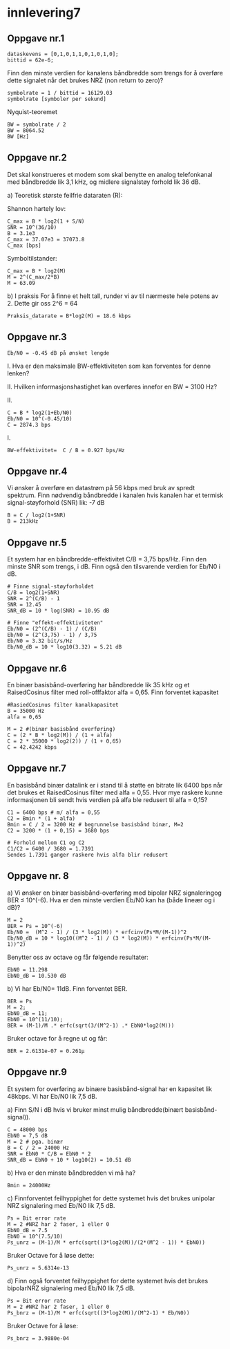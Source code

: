 # innlevering7

## Oppgave nr.1

	dataskevens = [0,1,0,1,1,0,1,0,1,0];
	bittid = 62e-6;

Finn den minste verdien for kanalens båndbredde som trengs for å overføre dette signalet når det brukes NRZ (non return to zero)?

	symbolrate = 1 / bittid = 16129.03
 	symbolrate [symboler per sekund]

Nyquist-teoremet

	BW = symbolrate / 2
 	BW = 8064.52
  	BW [Hz]


## Oppgave nr.2
Det skal konstrueres et modem som skal benytte en analog telefonkanal med båndbredde lik 3,1 kHz, og midlere signalstøy forhold lik 36 dB.

a) Teoretisk største feilfrie dataraten (R):
	
Shannon hartely lov:

	C_max = B * log2(1 + S/N)
 	SNR = 10^(36/10)
   	B = 3.1e3
    C_max = 37.07e3 = 37073.8
    C_max [bps]

Symboltilstander:

    C_max = B * log2(M)
    M = 2^(C_max/2*B)
    M = 63.09
    
b) I praksis
For å finne et helt tall, runder vi av til nærmeste hele potens av 2. Dette gir oss 2^6 = 64

	Praksis_datarate = B*log2(M) = 18.6 kbps

  	
## Oppgave nr.3

	Eb/N0 = -0.45 dB på ønsket lengde

I. Hva er den maksimale BW-effektiviteten som kan forventes for denne lenken?

II. Hvilken informasjonshastighet kan overføres innefor en BW = 3100 Hz?
	
II.

	C = B * log2(1+Eb/N0)
 	Eb/N0 = 10^(-0.45/10)
 	C = 2874.3 bps

I.

	BW-effektivitet=  C / B = 0.927 bps/Hz
 	

## Oppgave nr.4

Vi ønsker å overføre en datastrøm på 56 kbps med bruk av spredt spektrum. Finn nødvendig båndbredde i kanalen hvis kanalen har et termisk signal-støyforhold (SNR) lik: -7 dB

	B = C / log2(1+SNR)
 	B = 213kHz

## Oppgave nr.5

Et system har en båndbredde-effektivitet C/B = 3,75 bps/Hz. Finn den minste SNR som trengs, i dB. Finn også den tilsvarende verdien for Eb/N0 i dB.

	# Finne signal-støyforholdet
 	C/B = log2(1+SNR)
 	SNR = 2^(C/B) - 1
  	SNR = 12.45 
   	SNR_dB = 10 * log(SNR) = 10.95 dB

    # Finne "effekt-effektiviteten"
 	Eb/N0 = (2^(C/B) - 1) / (C/B)
 	Eb/N0 = (2^(3,75) - 1) / 3,75
  	Eb/N0 = 3.32 bit/s/Hz
   	Eb/N0_dB = 10 * log10(3.32) = 5.21 dB
    	

## Oppgave nr.6

En binær basisbånd-overføring har båndbredde lik 35 kHz og et RaisedCosinus filter med roll-offfaktor alfa = 0,65. Finn forventet kapasitet

	#RasiedCosinus filter kanalkapasitet
	B = 35000 Hz
 	alfa = 0,65
  
  	M = 2 #(binær basisbånd overføring)
  	C = (2 * B * log2(M)) / (1 + alfa)
   	C = 2 * 35000 * log2(2)) / (1 + 0,65)
    C = 42.4242 kbps

## Oppgave nr.7
En basisbånd binær datalink er i stand til å støtte en bitrate lik 6400 bps når det brukes et RaisedCosinus filter med  alfa = 0,55. Hvor mye raskere kunne informasjonen bli sendt hvis verdien på alfa ble redusert til  alfa = 0,15?

	C1 = 6400 bps # m/ alfa = 0,55
 	C2 = Bmin * (1 + alfa)
  	Bmin = C / 2 = 3200 Hz # begrunnelse basisbånd binær, M=2
   	C2 = 3200 * (1 + 0,15) = 3680 bps
    
    # Forhold mellom C1 og C2
    C1/C2 = 6400 / 3680 = 1.7391
    Sendes 1.7391 ganger raskere hvis alfa blir redusert
 	

## Oppgave nr. 8
a) Vi ønsker en binær basisbånd-overføring med bipolar NRZ signaleringog BER ≤ 10^(-6). Hva er den minste verdien Eb/N0 kan ha (både lineær og i dB)?

	M = 2
 	BER = Ps = 10^(-6)
  	Eb/N0 =  (M^2 - 1) / (3 * log2(M)) * erfcinv(Ps*M/(M-1))^2
   	Eb/N0_dB = 10 * log10((M^2 - 1) / (3 * log2(M)) * erfcinv(Ps*M/(M-1))^2)

Benytter oss av octave og får følgende resultater:
	
 	EbN0 = 11.298
 	EbN0_dB = 10.530 dB
	

b) Vi har Eb/N0= 11dB. Finn forventet BER.
	
 	BER = Ps
  	M = 2;
	EbN0_dB = 11;
	EbN0 = 10^(11/10);
	BER = (M-1)/M .* erfc(sqrt(3/(M^2-1) .* EbN0*log2(M)))

Bruker octave for å regne ut og får:
	
 	BER = 2.6131e-07 = 0.261µ

## Oppgave nr.9
Et system for overføring av binære basisbånd-signal har en kapasitet lik 48kbps. Vi har Eb/N0 lik 7,5 dB. 

a) Finn S/N i dB hvis vi bruker minst mulig båndbredde(binært basisbånd-signal)).

	C = 48000 bps
 	EbN0 = 7,5 dB
  	M = 2 # pga. binær
   	B = C / 2 = 24000 Hz
    SNR = EbN0 * C/B = EbN0 * 2
    SNR_dB = EbN0 + 10 * log10(2) = 10.51 dB


b) Hva er den minste båndbredden vi må ha?

	Bmin = 24000Hz


c) Finnforventet feilhyppighet for dette systemet hvis det brukes unipolar NRZ signalering med Eb/N0 lik 7,5 dB.

	Ps = Bit error rate
 	M = 2 #NRZ har 2 faser, 1 eller 0
	EbN0_dB = 7.5
	EbN0 = 10^(7.5/10)
	Ps_unrz = (M-1)/M * erfc(sqrt((3*log2(M))/(2*(M^2 - 1)) * EbN0))

Bruker Octave for å løse dette:

	Ps_unrz = 5.6314e-13
	
d) Finn også forventet feilhyppighet for dette systemet hvis det brukes bipolarNRZ signalering med Eb/N0 lik 7,5 dB. 

	Ps = Bit error rate
 	M = 2 #NRZ har 2 faser, 1 eller 0
 	Ps_bnrz = (M-1)/M * erfc(sqrt((3*log2(M))/(M^2-1) * Eb/N0))

Bruker Octave for å løse:

	Ps_bnrz = 3.9880e-04
	
 	





